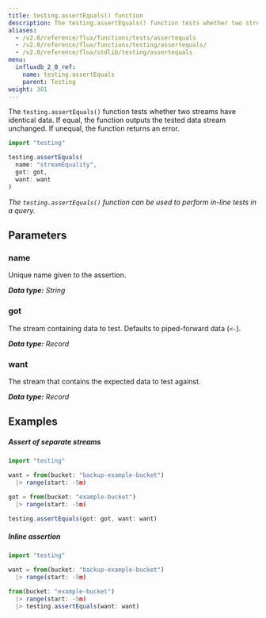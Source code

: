 ```yaml
---
title: testing.assertEquals() function
description: The testing.assertEquals() function tests whether two streams have identical data.
aliases:
  - /v2.0/reference/flux/functions/tests/assertequals
  - /v2.0/reference/flux/functions/testing/assertequals/
  - /v2.0/reference/flux/stdlib/testing/assertequals
menu:
  influxdb_2_0_ref:
    name: testing.assertEquals
    parent: Testing
weight: 301
---
```


The `testing.assertEquals()` function tests whether two streams have identical data.
If equal, the function outputs the tested data stream unchanged.
If unequal, the function returns an error.

```js
import "testing"

testing.assertEquals(
  name: "streamEquality",
  got: got,
  want: want
)
```

_The `testing.assertEquals()` function can be used to perform in-line tests in a query._

## Parameters

### name
Unique name given to the assertion.

_**Data type:** String_

### got
The stream containing data to test.
Defaults to piped-forward data (`<-`).

_**Data type:** Record_

### want
The stream that contains the expected data to test against.

_**Data type:** Record_


## Examples

##### Assert of separate streams
```js
import "testing"

want = from(bucket: "backup-example-bucket")
  |> range(start: -5m)

got = from(bucket: "example-bucket")
  |> range(start: -5m)

testing.assertEquals(got: got, want: want)
```

##### Inline assertion
```js
import "testing"

want = from(bucket: "backup-example-bucket")
  |> range(start: -5m)

from(bucket: "example-bucket")
  |> range(start: -5m)
  |> testing.assertEquals(want: want)
```
